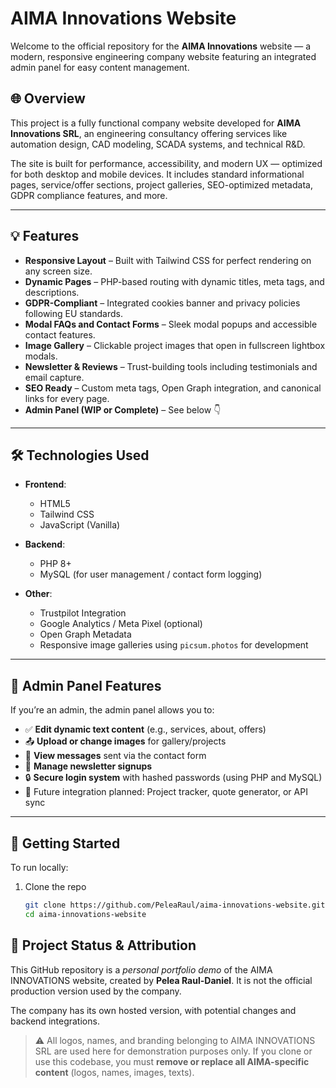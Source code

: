 # AIMA Innovations Website

Welcome to the official repository for the **AIMA Innovations** website — a modern, responsive engineering company website featuring an integrated admin panel for easy content management.

## 🌐 Overview

This project is a fully functional company website developed for **AIMA Innovations SRL**, an engineering consultancy offering services like automation design, CAD modeling, SCADA systems, and technical R&D.

The site is built for performance, accessibility, and modern UX — optimized for both desktop and mobile devices. It includes standard informational pages, service/offer sections, project galleries, SEO-optimized metadata, GDPR compliance features, and more.

---

## 💡 Features

- **Responsive Layout** – Built with Tailwind CSS for perfect rendering on any screen size.
- **Dynamic Pages** – PHP-based routing with dynamic titles, meta tags, and descriptions.
- **GDPR-Compliant** – Integrated cookies banner and privacy policies following EU standards.
- **Modal FAQs and Contact Forms** – Sleek modal popups and accessible contact features.
- **Image Gallery** – Clickable project images that open in fullscreen lightbox modals.
- **Newsletter & Reviews** – Trust-building tools including testimonials and email capture.
- **SEO Ready** – Custom meta tags, Open Graph integration, and canonical links for every page.
- **Admin Panel (WIP or Complete)** – See below 👇

---

## 🛠️ Technologies Used

- **Frontend**:  
  - HTML5  
  - Tailwind CSS  
  - JavaScript (Vanilla)  

- **Backend**:  
  - PHP 8+  
  - MySQL (for user management / contact form logging)  

- **Other**:  
  - Trustpilot Integration  
  - Google Analytics / Meta Pixel (optional)  
  - Open Graph Metadata  
  - Responsive image galleries using `picsum.photos` for development  

---

## 🔐 Admin Panel Features

If you’re an admin, the admin panel allows you to:

- ✅ **Edit dynamic text content** (e.g., services, about, offers)
- 📤 **Upload or change images** for gallery/projects
- 🧾 **View messages** sent via the contact form
- 👤 **Manage newsletter signups**
- 🔒 **Secure login system** with hashed passwords (using PHP and MySQL)
- 🧠 Future integration planned: Project tracker, quote generator, or API sync

---

## 🏁 Getting Started

To run locally:

1. Clone the repo  
   ```bash
   git clone https://github.com/PeleaRaul/aima-innovations-website.git
   cd aima-innovations-website

## 🚀 Project Status & Attribution

This GitHub repository is a *personal portfolio demo* of the AIMA INNOVATIONS website, created by **Pelea Raul-Daniel**. It is not the official production version used by the company.

The company has its own hosted version, with potential changes and backend integrations.

> ⚠️ All logos, names, and branding belonging to AIMA INNOVATIONS SRL are used here for demonstration purposes only. If you clone or use this codebase, you must **remove or replace all AIMA-specific content** (logos, names, images, texts).
